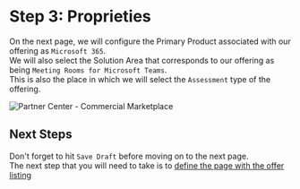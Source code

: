 # Step 3: Proprieties

On the next page, we will configure the Primary Product associated with our offering as `Microsoft 365`.  
We will also select the Solution Area that corresponds to our offering as being `Meeting Rooms for Microsoft Teams`.  
This is also the place in which we will select the `Assessment` type of the offering.

![Partner Center - Commercial Marketplace](./../../../images/publishingstep4_prop.png "")

## Next Steps

Don't forget to hit `Save Draft` before moving on to the next page.  
The next step that you will need to take is to [define the page with the offer listing](offerlisting.md)

